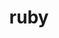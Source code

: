 ---
title: "ruby"
head: "Under The Hood - Ruby"
map: ""
comingSoonFlag: "true" # true or false
blog: ""

# status of content creation
status: ""
---